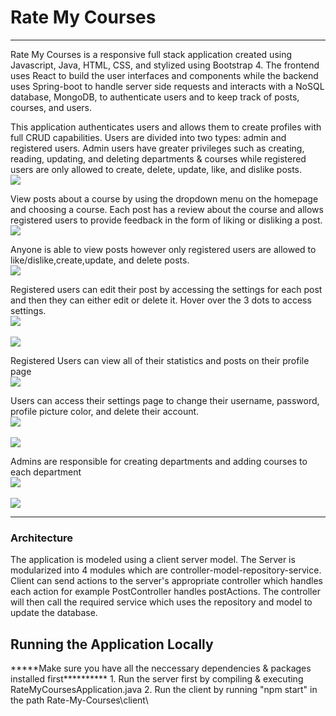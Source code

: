 <h1>Rate My Courses</h1>

<hr>
Rate My Courses is a responsive full stack application created using Javascript, Java, HTML, CSS, and stylized using Bootstrap 4. The frontend uses React to build the user interfaces and components while the backend uses Spring-boot to handle server side requests and interacts with a NoSQL database, MongoDB, to authenticate users and to keep track of posts, courses, and users.

This application authenticates users and allows them to create profiles with full CRUD capabilities. Users are divided into two types: admin and registered users. Admin users have greater privileges such as creating, reading, updating, and deleting departments & courses while registered users are only allowed to create, delete, update, like, and dislike posts.
<br>
<img src="./screenshots/homepage.png"></img>
<br>

View posts about a course by using the dropdown menu on the homepage and choosing a course. Each post has a review about the course and allows registered users to provide feedback in the form of liking or disliking a post.
<br>
<img src='./screenshots/econPosts.png'></img>
<br>

Anyone is able to view posts however only registered users are allowed to like/dislike,create,update, and delete posts.
<br>
<img src="./screenshots/createPost.png"></img>
<br>


Registered users can edit their post by accessing the settings for each post and then they can either edit or delete it. Hover over the 3 dots to access settings.
<br>
<img src="./screenshots/postSettings.png"></img>
<br>
<br>
<img src="./screenshots/editPost.png"></img>
<br>

Registered Users can view all of their statistics and posts on their profile page
<br>
<img src='./screenshots/profile.png'></img>
<br>

Users can access their settings page to change their username, password, profile picture color, and delete their account.
<br>
<img src='./screenshots/settingsUser.png'></img>
<br>
<br>
<img src='./screenshots/colorMenu.png'></img>
<br>

Admins are responsible for creating departments and adding courses to each department
<br>
<img src='./screenshots/adminDepartment.png'></img>
<br>
<br>
<img src='./screenshots/adminCourses.png'></img>
<br>



<hr>
<h3>Architecture</h3>
The application is modeled using a client server model. The Server is modularized into 4 modules which are controller-model-repository-service. Client can send actions to the server's appropriate controller which handles each action for example PostController handles postActions. The controller will then call the required service which uses the repository and model to update the database. 

<h2>Running the Application Locally</h2>
*****Make sure you have all the neccessary dependencies & packages installed first**********
1. Run the server first by compiling & executing RateMyCoursesApplication.java
2. Run the client by running "npm start" in the path Rate-My-Courses\client\